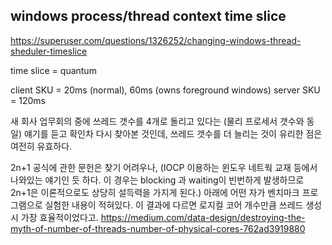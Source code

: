 ## windows process/thread context time slice

https://superuser.com/questions/1326252/changing-windows-thread-sheduler-timeslice

time slice = quantum

client SKU = 20ms (normal), 60ms (owns foreground windows)
server SKU = 120ms

새 회사 업무회의 중에 쓰레드 갯수를 4개로 돌리고 있다는 (물리 프로세서 갯수와 동일) 얘기를 듣고
확인차 다시 찾아본 것인데, 쓰레드 갯수를 더 늘리는 것이 유리한 점은 여전히 유효하다.


2n+1 공식에 관한 문헌은 찾기 어려우나, (IOCP 이용하는 윈도우 네트웍 교재 등에서 나와있는 얘기인 듯 하다.
이 경우는 blocking 과 waiting이 빈번하게 발생하므로 2n+1은 이론적으로도 상당히 설득력을 가지게 된다.)
아래에 어떤 자가 벤치마크 프로그램으로 실험한 내용이 적혀있다.
이 결과에 다르면 로지컬 코어 개수만큼 쓰레드 생성시 가장 효율적이었다고.
https://medium.com/data-design/destroying-the-myth-of-number-of-threads-number-of-physical-cores-762ad3919880
